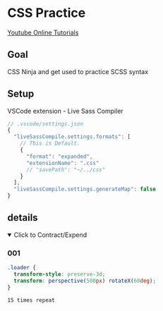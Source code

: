 # CSS Practice

[Youtube Online Tutorials](https://www.youtube.com/channel/UCbwXnUipZsLfUckBPsC7Jog)

## Goal

CSS Ninja and get used to practice SCSS syntax

## Setup

VSCode extension - Live Sass Compiler

```js
// .vscode/settings.json
{
  "liveSassCompile.settings.formats": [
    // This is Default.
    {
      "format": "expanded",
      "extensionName": ".css"
      // "savePath": "~/../css"
    }
  ],
  "liveSassCompile.settings.generateMap": false
}
```

## details

<details open>
  <summary>Click to Contract/Expend</summary>

### 001

```css
.loader {
  transform-style: preserve-3d;
  transform: perspective(500px) rotateX(60deg);
}
```

```scss
15 times repeat
```

</details>
